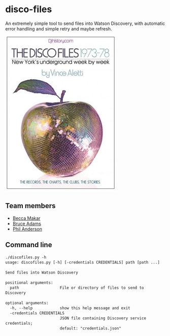 # disco-files
An extremely simple tool to send files into Watson Discovery, with automatic error handling and simple retry and maybe refresh.

![Book cover of "The Disco Files"](discofilescover.jpg)

## Team members

- [Becca Makar](https://github.ibm.com/Rebecca-Makar)
- [Bruce Adams](https://github.ibm.com/ba)
- [Phil Anderson](https://github.ibm.com/Phil-Anderson)

## Command line

```
./discofiles.py -h
usage: discofiles.py [-h] [-credentials CREDENTIALS] path [path ...]

Send files into Watson Discovery

positional arguments:
  path                  File or directory of files to send to Discovery

optional arguments:
  -h, --help            show this help message and exit
  -credentials CREDENTIALS
                        JSON file containing Discovery service credentials;
                        default: "credentials.json"
```
